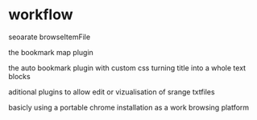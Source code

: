 # workflow


seoarate browseItemFile

the bookmark map plugin 

the auto bookmark plugin with custom css turning title into a whole text blocks

aditional plugins to allow edit or vizualisation of srange txtfiles

basicly using a portable chrome installation as a work browsing platform 


